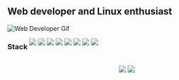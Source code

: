 <div>
    <h2>Web developer and Linux enthusiast</h2>
     <img src="https://media.giphy.com/media/Er3QVX48nt5ok/giphy.gif" alt="Web Developer Gif" />
    <div style="display: flex; gap: 4px; flex-wrap: wrap; margin-right: -4px;">
    <h3>Stack</h3>
        
[![](https://img.shields.io/badge/HTML5-E34F26.svg?style=for-the-badge&logo=HTML5&logoColor=white)](https://developer.mozilla.org/en-US/docs/Web/Guide/HTML/HTML5)
[![](https://img.shields.io/badge/CSS3-1572B6.svg?style=for-the-badge&logo=CSS3&logoColor=white)](https://developer.mozilla.org/en-US/docs/Web/CSS)
[![](https://img.shields.io/badge/Tailwind%20CSS-06B6D4.svg?style=for-the-badge&logo=Tailwind-CSS&logoColor=white)](https://tailwindcss.com/)
[![](https://img.shields.io/badge/JavaScript-F7DF1E.svg?style=for-the-badge&logo=JavaScript&logoColor=black)](https://developer.mozilla.org/en-US/docs/Web/JavaScript)
[![](https://img.shields.io/badge/React-61DAFB.svg?style=for-the-badge&logo=React&logoColor=black)](https://reactjs.org/)
[![](https://img.shields.io/badge/Astro-FF5D01.svg?style=for-the-badge&logo=Astro&logoColor=white)](https://astro.build/)
[![](https://img.shields.io/badge/C++-00599C.svg?style=for-the-badge&logo=c%2B%2B&logoColor=white)](https://www.cplusplus.com/)
[![](https://img.shields.io/badge/Python-3776AB.svg?style=for-the-badge&logo=python&logoColor=yellow&labelColor=1F4C80)](https://www.python.org/)

</div>
    <br/>
    <div style="float: right; width: 50%; padding-left: 1%;">
        <img src="http://github-profile-summary-cards.vercel.app/api/cards/repos-per-language?username=jhonarciniegas&theme=city_lights&exclude=CSS,ShaderLab" />
        <img src="http://github-profile-summary-cards.vercel.app/api/cards/most-commit-language?username=jhonarciniegas&theme=city_lights&exclude=CSS,ShaderLab" />
    </div>
    <div style="clear: both;"></div>
</div>
